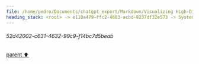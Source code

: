 ```yaml
---
file: /home/pedro/Documents/chatgpt_export/Markdown/Visualizing High-Dim Data Over Time.md
heading_stack: <root> -> e110a479-ffc2-4603-acbd-8237df32e573 -> System -> 7809300d-2e24-4429-a8c5-1f29ad85f9b2 -> System -> aaa2edfe-1989-493a-b69e-725783a32255 -> User -> 234b6612-41b7-4bfd-8027-9ecdc361bb01 -> Assistant -> 1. Animated Scatter Plots -> 2. Parallel Coordinates -> 3. Radial Layouts -> 4. Heatmaps -> 5. Glyph-based Techniques -> 6. Contour Plots -> 7. Network Graphs -> 8. Dimensionality Reduction + Animation -> 9. Small Multiples -> 10. Interactive Sliders -> aaa22307-4fa3-446b-9c7f-3f0538f60a97 -> User -> f81c7bf5-9c63-4fea-a261-1ea9c74b7383 -> Assistant -> d1413c97-d50f-47ea-9c76-d74385d4606a -> Tool -> 9251f206-140d-42e0-b72c-441a67c48571 -> Assistant -> a2b7a96f-23c0-479e-a50c-88c49ffb6591 -> Tool -> f4171e67-0150-49f1-b7ab-8bb4db769da2 -> Assistant -> 4fdeae90-3b2f-459b-b5e3-878449789bb4 -> Assistant -> 49e42c0c-e493-4cec-9f46-86bd9ae45623 -> Tool -> 6dca96a7-4149-4f6b-8daa-0d1770f1e42b -> Assistant -> 87ae73a2-ed65-4827-9f73-8575518cde36 -> Tool -> b8b87e10-ed55-407b-8cf7-9a293091d5bc -> Assistant -> 91b3c3b2-7d21-4d58-9cd3-1794186263b0 -> Tool -> 4d48d409-b039-4710-a14f-02fc6c931f17 -> Assistant -> a3e9a1cd-aadb-46bc-b082-86d15a475628 -> Assistant -> af4dac37-61a9-4cc8-bc37-a2235be2a318 -> Tool -> Generate synthetic data -> Initialize the plot -> Update function for animation -> Create animation -> 38688101-5119-4b30-91a2-7d76437b00d4 -> Assistant -> aaa2f7e6-af87-490e-83ff-d24cae0d9c3f -> User -> ce478bcc-f11c-4cf2-ba62-3e81532f092b -> Assistant -> 76f8b881-69fa-4fab-8a88-7d1c058c7956 -> Tool -> 2b0ba511-bf76-40e6-a620-05917852811e -> Assistant -> 4e398860-deca-47d8-bed1-ff4841b8b1bf -> Tool -> b8adf63d-b670-4f70-97cf-4af1db868dd0 -> Assistant -> ee36a5ef-1dc7-4f9c-b179-e12464e80627 -> Tool -> Create a Panel widget for the slider -> Function to update the plot based on the slider -> Attach the update function to the slider -> Create Panel layout and display -> 8cbd6d53-a6ce-468d-8884-51b5622a982a -> Assistant -> aaa224c0-ae2d-44ce-a88f-091366dfd296 -> User -> 995b5533-9e30-42f0-8f04-79f17247305f -> Assistant -> 89fc1077-a36b-4caa-9a14-aa5e3ff53678 -> Assistant -> 8d9c34f1-81cf-4f03-9bed-8f5c7888eaeb -> Tool -> Function to generate semi-random synthetic data with branching -> Generate the data -> a43f4cd5-3207-467e-a1bd-6e53490b88aa -> Assistant -> aaa27efc-c28c-43f2-aeaf-4582a914d51e -> User -> 0f0c72a9-993a-4da8-afd4-dc64c48ca9f2 -> Assistant -> 6997dea5-66c0-451f-8e80-cf000c3cb893 -> Tool -> e022d770-834e-41a4-b000-63b502ef8e34 -> Assistant -> 8df274c4-d73c-4596-afe7-822731180cd8 -> Tool -> Function to generate more synthetic data with multiple branches -> Generate synthetic data -> Dataframe Summary -> Column Information -> Categorical Summary -> Sample Data (5x4) -> d78d0ccf-f48f-46f4-a1c4-82b5b5c96057 -> Assistant -> aaa26ac7-7b6c-498e-8514-34764ad576bb -> User -> 1684cd7d-5505-4299-a1a7-624beb9f404b -> Assistant -> 20f6c19a-4a19-4670-9777-1cdcd6e5581f -> Tool -> Function to update the plot based on the slider and new data -> Initialize the plot -> Create a Panel widget for the slider -> Create Panel layout and display -> 9fbd9773-2a04-481d-8173-13908049342d -> Assistant -> aaa26888-b2c7-45e0-8b49-c93ebceab32e -> User -> 27a6f62b-9c54-4e65-bda8-ad9758e8fd3b -> Assistant -> aaa27178-8852-4701-a636-5e272aa2af8f -> User -> ca6cf67b-cf6b-4bfb-b60c-2b1330b9d4d6 -> Assistant -> b5ac7335-0af8-46f0-a941-ffe9138b112a -> Tool -> Generate synthetic data -> Initialize the plot -> Update function for animation -> Create animation -> Create a Panel widget for the slider -> Function to update the plot based on the slider -> Attach the update function to the slider -> Create Panel layout and display -> Function to generate semi-random synthetic data with branching -> Generate the data -> Function to generate more synthetic data with multiple branches -> Generate synthetic data -> Dataframe Summary -> Column Information -> Categorical Summary -> Sample Data (5x4) -> Function to update the plot based on the slider and new data -> Initialize the plot -> Create a Panel widget for the slider -> Create Panel layout and display -> 52d42002-c631-4632-99c9-f14bc7d5beab
---
```

###### 52d42002-c631-4632-99c9-f14bc7d5beab
[parent ⬆️](#b5ac7335-0af8-46f0-a941-ffe9138b112a)
